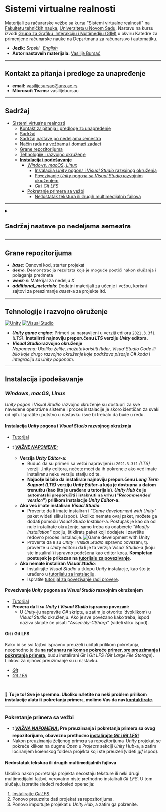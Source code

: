 # Sistemi virtualne realnosti
Materijali za računarske vežbe sa kursa "Sistemi virtualne realnosti" na [Fakultetu tehničkih nauka](http://www.ftn.uns.ac.rs/ "Zvanični sajt Fakulteta tehničkih nauka"), [Univerziteta u Novom Sadu](https://www.uns.ac.rs/ "Zvanični sajt Univerziteta u Novom Sadu"). Nastavu na kursu izvodi [Grupa za Grafiku, Interakciju i Multimediju (GIM)](http://gim.ftn.uns.ac.rs/Clanovi "Zvanični sajt GIM grupe") u okviru Katedre za primenjene računarske nauke na Departmanu za računarstvo i automatiku.

- **Jezik:** *Srpski* | *[English](https://www.google.com "Click to show ReadMe in English")*
- **Autor nastavnih materijala:** [Vasilije Bursać](https://www.google.com "Autor")

---

## Kontakt za pitanja i predloge za unapređenje
- **email:** vasilijebursac@uns.ac.rs
- **Microsoft Teams:** vasilijebursac

---

## Sadržaj
- [Sistemi virtualne realnosti](#sistemi-virtualne-realnosti)
    - [Kontakt za pitanja i predloge za unapređenje](#kontakt-za-pitanja-i-predloge-za-unapređenje)
    - [Sadržaj](#sadržaj)
    - [Sadržaj nastave po nedeljama semestra](#sadržaj-nastave-po-nedeljama-semestra)
    - [Način rada na vežbama i domaći zadaci](#način-rada-na-vežbama-i-domaći-zadaci)
    - [Grane repozitorijuma](#grane-repozitorijuma)
    - [Tehnologije i razvojno okruženje](#tehnologije-i-razvojno-okruženje)
    - **[Instalacija i podešavanje](#instalacija-i-podešavanje)**
        - [*Windows*, *macOS*, *Linux*](#windows-macos-linux)
            - [Instalacija *Unity* pogona i *Visual Studio* razvojnog okruženja](#instalacija-unity-pogona-i-visual-studio-razvojnog-okruženja)
            - [Povezivanje *Unity* pogona sa *Visual Studio* razvojnim okruženjem](#povezivanje-unity-pogona-sa-visual-studio-razvojnim-okruženjem)
            - [*Git* i *Git LFS*](#git-i-git-lfs)
        - [Pokretanje primera sa vežbi](#pokretanje-primera-sa-vežbi)
            - [Nedostatak tekstura ili drugih multimedijalnih fajlova](#nedostatak-tekstura-ili-drugih-multimedijalnih-fajlova)

---

<details>
   <summary><h2>Sadržaj nastave po nedeljama semestra</h2></summary>
    
   - Nedelja 1: [Uvod u Unity pogon - Osnovne rada u Unity pogonu i manipulacija 3D objektima](../../tree/week-1 "Link do materijala")
   - Nedelja 2: [3D modelovanje u Unity-ju - ProBuilder paket](../../tree/week-2  "Link do materijala")
   - Nedelja 3: [Kreiranje virtualnih okruženja](../../tree/week-3 "Link do materijala")
</details>

---

## Grane repozitorijuma
- ***base***: Osnovni kod, starter projekat
- ***demo***: Demonstracija rezultata koje je moguće postići nakon slušanja i polaganja predmeta
- ***week-x***: Materijal za nedelju *X*
- ***additional_materials***: Dodatni materijali za učenje i vežbu, korisni sajtovi za preuzimanje *asset*-a za projekte itd.

---

## Tehnologije i razvojno okruženje 
[![Unity](https://img.shields.io/badge/unity-%23000000.svg?style=for-the-badge&logo=unity&logoColor=white)](https://unity.com/download "Link za preuzimanje Unity-ja") 
[![Visual Studio](https://img.shields.io/badge/Visual%20Studio-5C2D91.svg?style=for-the-badge&logo=visual-studio&logoColor=white)](https://visualstudio.microsoft.com/downloads/ "Link za preuzimanje Visual Studio-a")
- ***Unity game engine***: Primeri su napravljeni u verziji editora `2021.3.3f1` *(LTS)*. **Instalirati najnoviju preporučenu *LTS* verziju *Unity* editora.**
- ***Visual Studio* razvojno okruženje** <br>
*Napomena: Ukoliko želite, možete koristiti *Rider*, *Visual Studio Code* ili bilo koje drugo razvojno okruženje koje podržava pisanje *C#* koda i integraciju sa *Unity* pogonom.*

---

## Instalacija i podešavanje
### *Windows*, *macOS*, *Linux*
*Unity pogon* i *Visual Studio* razvojno okruženje su dostupni za sve navedene operativne sisteme i proces instalacije je skoro identičan za svaki od njih. Ispratite uputstvo u nastavku i sve bi trebalo da bude u redu.

#### Instalacija *Unity* pogona i *Visual Studio* razvojnog okruženja
- [Tutorijal](https://www.youtube.com/watch?v=gxX7euQ_2Qc&ab_channel=GDTitans "Video uputstvo za instalaciju Unity pogona i Visual Studio razvojnog okruženja")

- :exclamation: <ins>***VAŽNE NAPOMENE:***</ins> 
    - **Verzija *Unity Editor*-a:**
        - Budući da su primeri sa vežbi napravljeni u `2021.3.3f1` *(LTS)* verziji Unity editora, nećete moći da ih pokrenete ako već imate instaliranu neku verziju stariju od te. 
        - **Najbolje bi bilo da instalirate najnoviju preporučenu *Long Term Support (LTS)* verziju *Unity Editor*-a koja je dostupna u datom trenutku (kao što je urađeno u tutorijalu). *Unity Hub* će je automatski preporučiti i istaknuti na vrhu ("*Recommended version*") prilikom instalacije *Unity Editor*-a.**
    - **Ako već imate instaliran *Visual Studio***: 
        - Proverite da li imate instaliran i *"Game development with Unity"* paket (videti sliku ispod). Ukoliko nemate ovaj paket, možete ga dodati pomoću *Visual Studio Installer*-a. Postupak je kao da od nule instalirate okruženje, samo treba da odaberete *"Modify Installation"* opciju, štiklirate paket koji dodajete i završite redovno proces instalacije.
![Game development with Unity](/images/game-development-with-unity-package.png)
        - Proverite da li su *Unity* i *Visual Studio* ispravno povezani, tj. proverite u *Unity* editoru da li je ta verzija *Visual Studio*-a (koju ste instalirali) ispravno podešena kao editor koda. **Kompletan postupak je prikazan na [tutorijalu za povezivanje](#povezivanje-unity-pogona-sa-visual-studio-razvojnim-okruženjem "Povezivanje Unity pogona sa Visual Studio razvojnim okruženjem")**.
    - **Ako nemate instaliran *Visual Studio***: 
        - Instalirajte *Visual Studio* u sklopu *Unity* instalacije, kao što je urađeno u [tutorijalu za instalaciju](#instalacija-unity-pogona-i-visual-studio-razvojnog-okruženja "Instalacija Unity pogona i Visual Studio razvojnog okruženja").
        - Ispratite [tutorijal za povezivanje radi provere](#povezivanje-unity-pogona-sa-visual-studio-razvojnim-okruženjem "Povezivanje Unity pogona sa Visual Studio razvojnim okruženjem").

#### Povezivanje *Unity* pogona sa *Visual Studio* razvojnim okruženjem
- [Tutorijal](https://www.youtube.com/watch?v=4ElwPXo4oCc&ab_channel=Stachey "Video uputstvo za povezivanje Unity pogona sa Visual Studio razvojnim okruženjem")
- **Provera da li su *Unity* i *Visual Studio* ispravno povezani:**
    - U *Unity*-ju napravite *C#* skriptu, a zatim je otvorite (dvoklikom) u *Visual Studio* okruženju. Ako je sve povezano kako treba, ispod naziva skripte će pisati "*Assembly-CSharp*" (videti sliku ispod).

#### Git i Git LFS
Kako bi se svi fajlovi ispravno preuzeli i učitali prilikom pokretanja, neophodno je da **<ins>na računaru na kom se pokreće primer, pre preuzimanja i pokretanja primera</ins>**, budu instalirani *Git* i *Git LFS (Git Large File Storage*). Linkovi za njihovo preuzimanje su u nastavku.
- [*Git*](https://git-scm.com/ "Link za preuzimanje Git-a")
- [*Git LFS*](https://git-lfs.github.com/ "Link za preuzimanje Git LFS-a")

<br>

:clap: **To je to! Sve je spremno. Ukoliko naletite na neki problem prilikom instalacije alata ili pokretanja primera, molimo Vas da nas [kontaktirate](#kontakt-za-pitanja-i-predloge-za-unapređenje "Kontakt podaci").**

---

### Pokretanje primera sa vežbi
- :exclamation: <ins>***VAŽNA NAPOMENA*:</ins> Pre preuzimanja i pokretanja primera sa ovog repozitorijuma, obavezno prethodno [instalirajte *Git* i *Git LFS*!](#git-i-git-lfs "Uputstvo za instalaciju Git-a i Git LFS-a")** <br>
- Nakon preuzimanja željenog primera sa repozitorijuma, *Unity* projekat se pokreće klikom na dugme *Open* u *Projects* sekciji *Unity Hub*-a, a zatim lociranjem korenskog foldera projekta koji ste preuzeli (videti *gif* ispod).

#### Nedostatak tekstura ili drugih multimedijalnih fajlova
Ukoliko nakon pokretanja projekta nedostaju teksture ili neki drugi multimedijalni fajlovi, verovatno niste prethodno instalirali *Git LFS*. U tom slučaju, ispratite sledeći redosled operacija:
1. [Instalirajte *Git LFS*](#git-i-git-lfs "Uputstvo za instalaciju Git-a i Git LFS-a").
2. Ponovo preuzmite dati projekat sa repozitorijuma.
3. Ponovo importujte projekat u *Unity Hub*, a zatim ga pokrenite.

